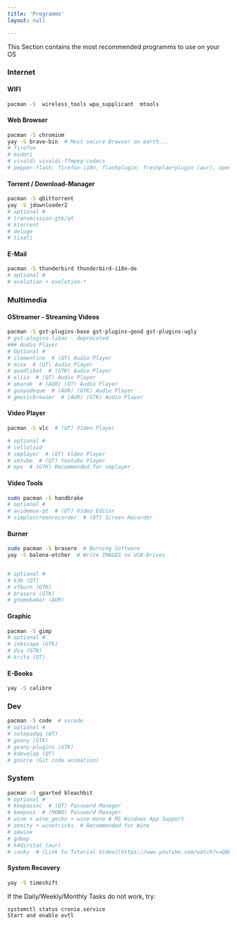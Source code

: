 ```yaml
---
title: 'Programms'
layout: null

---
```


This Section contains the most recommended programms to use on your OS

### Internet

#### WIFI

```bash
pacman -S  wireless_tools wpa_supplicant  mtools 
```

#### Web Browser

```bash
pacman -S chromium 
yay -S brave-bin  # Most secure Browser on earth...
# firefox 
# midori 
# vivaldi vivaldi-ffmpeg-codecs 
# pepper-flash, firefox-i18n, flashplugin, freshplaerplugin (aur), opera, opera-ffmpeg-codecs, seamonkey, seamonkey-i18n (aur), falkon
```

#### Torrent / Download-Manager

```bash
pacman -S qbittorrent
yay -S jdownloader2
# optional #
# transmission-gtk/qt
# ktorrent
# deluge
# tixati
```

#### E-Mail

```bash
pacman -S thunderbird thunderbird-i18n-de
# optional #
# evolution + evolution-*
```

### Multimedia

#### GStreamer - Streaming Videos

```bash
pacman -S gst-plugins-base gst-plugins-good gst-plugins-ugly
# gst-plugins-libav - deprecated
### Audio Player
# Optional #
# clementine  # (QT) Audio Player
# mixx  # (QT) Audio Player
# quodlibet  # (GTK) Audio Player
# elisa  # (QT) Audio Player
# amarok  # (AUR) (QT) Audio Player
# guayadeque  # (AUR) (GTK) Audio Player
# gmusicbrowser  # (AUR) (GTK) Audio Player
```

#### Video Player

```bash
pacman -S vlc  # (QT) Video Player

# optional #
# celluloid
# smplayer  # (QT) Video Player
# smtube  # (QT) Youtube Player
# mpv  # (GTK) Recommended for smplayer
```

#### Video Tools

```bash
sudo pacman -S handbrake
# optional #
# avidemux-qt  # (QT) Video Editor
# simplescreenrecorder  # (QT) Screen Recorder
```

#### Burner

```bash
sudo pacman -S brasero  # Burning Software
yay -S balena-etcher  # Write IMAGES to USB-Drives


# optional #
# k3b (QT)
# xfburn (GTK)
# brasero (GTK)
# gnomebaker (AUR)
```

#### Graphic

```bash
pacman -S gimp
# optional #
# inkscape (GTK)
# dia (GTK)
# krita (QT)
```

#### E-Books

```bash
yay -S calibre
```

### Dev

```bash
pacman -S code  # vscode
# optional #
# notepadqq (QT)
# geany (GTK)
# geany-plugins (GTK)
# kdevelop (QT)
# gource (Git code animation)
```

### System

```bash
pacman -S gparted bleachbit
# optional #
# keepassxc  # (QT) Password Manager
# keepass  # (MONO) Password Manager
# wine + wine_gecko + wine-mono # MS Windows App Support
# zenity + winetricks  # Recommended for Wine
# q4wine
# gdmap
# k4dirstat (aur)
# conky  # [Link to Tutorial Video](https://www.youtube.com/watch?v=QB8cjKpdVQY&ab_channel=ChrisTitusTech)
```

#### System Recovery

```bash
yay -S timeshift
```

If the Daily/Weekly/Monthly Tasks do not work, try: 

```bash
systemctl status cronie.service
Start and enable evtl
```